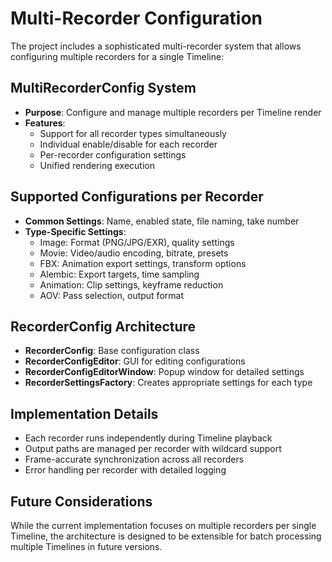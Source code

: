 # Multi-Recorder Configuration

The project includes a sophisticated multi-recorder system that allows configuring multiple recorders for a single Timeline:

## MultiRecorderConfig System
- **Purpose**: Configure and manage multiple recorders per Timeline render
- **Features**:
  - Support for all recorder types simultaneously
  - Individual enable/disable for each recorder
  - Per-recorder configuration settings
  - Unified rendering execution

## Supported Configurations per Recorder
- **Common Settings**: Name, enabled state, file naming, take number
- **Type-Specific Settings**:
  - Image: Format (PNG/JPG/EXR), quality settings
  - Movie: Video/audio encoding, bitrate, presets
  - FBX: Animation export settings, transform options
  - Alembic: Export targets, time sampling
  - Animation: Clip settings, keyframe reduction
  - AOV: Pass selection, output format

## RecorderConfig Architecture
- **RecorderConfig**: Base configuration class
- **RecorderConfigEditor**: GUI for editing configurations
- **RecorderConfigEditorWindow**: Popup window for detailed settings
- **RecorderSettingsFactory**: Creates appropriate settings for each type

## Implementation Details
- Each recorder runs independently during Timeline playback
- Output paths are managed per recorder with wildcard support
- Frame-accurate synchronization across all recorders
- Error handling per recorder with detailed logging

## Future Considerations
While the current implementation focuses on multiple recorders per single Timeline, the architecture is designed to be extensible for batch processing multiple Timelines in future versions.